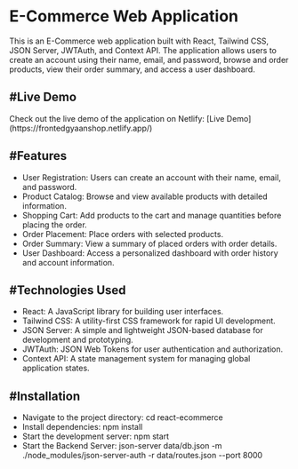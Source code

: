 # E-Commerce Web Application

This is an E-Commerce web application built with React, Tailwind CSS, JSON Server, JWTAuth, and Context API. The application allows users to create an account using their name, email, and password, browse and order products, view their order summary, and access a user dashboard.

<h2>#Live Demo</h2>
Check out the live demo of the application on Netlify: [Live Demo](https://frontedgyaanshop.netlify.app/)

<h2>#Features</h2>
<ul>
<li>User Registration: Users can create an account with their name, email, and password.</li>
<li>Product Catalog: Browse and view available products with detailed information.</li>
<li>Shopping Cart: Add products to the cart and manage quantities before placing the order.</li>
<li>Order Placement: Place orders with selected products.</li>
<li>Order Summary: View a summary of placed orders with order details.</li>
<li>User Dashboard: Access a personalized dashboard with order history and account information.</li>
</ul>

<h2>#Technologies Used</h2>

<ul>
<li>React: A JavaScript library for building user interfaces.</li>
<li>Tailwind CSS: A utility-first CSS framework for rapid UI development.</li>
<li>JSON Server: A simple and lightweight JSON-based database for development and prototyping.</li>
<li>JWTAuth: JSON Web Tokens for user authentication and authorization.</li>
<li>Context API: A state management system for managing global application states.</li>
</ul>

<h2>#Installation</h2>
<ul>

<li>Navigate to the project directory: cd react-ecommerce</li>
<li>Install dependencies: npm install</li>
<li>Start the development server: npm start</li>
<li>Start the Backend Server: json-server data/db.json -m ./node_modules/json-server-auth -r data/routes.json  --port 8000</li>
</ul>

